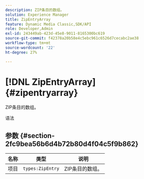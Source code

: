 ```yaml
---
description: ZIP条目的数组。
solution: Experience Manager
title: ZipEntryArray
feature: Dynamic Media Classic,SDK/API
role: Developer,Admin
exl-id: 243449ab-423d-45e8-9011-8165300bc619
source-git-commit: f42378a20b58e4c5ebc961c6526d7cecabc2ae38
workflow-type: tm+mt
source-wordcount: '22'
ht-degree: 27%

---
```


# [!DNL ZipEntryArray]{#zipentryarray}

ZIP条目的数组。

语法

## 参数 {#section-2fc9bea56b6d4b72b80d4f04c5f9b862}

| 名称 | 类型 | 说明 |
|---|---|---|
| 项目 | `types:ZipEntry` | ZIP条目的数组。 |
